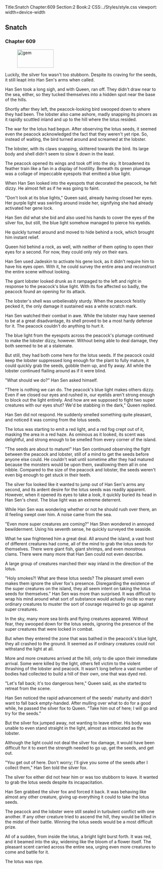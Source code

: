 Title:Snatch 
Chapter:609 
Section:2 
Book:2 
CSS:../Styles/style.css 
viewport: width=device-width
  
## Snatch
### Chapter 609 
<figure>
	<img src="../Images/gem.gif" alt="gem" id="gem" width="120" height="60" />
</figure>
  

  
  Luckily, the silver fox wasn't too stubborn. Despite its craving for the seeds, it still leapt into Han Sen's arms when called.

Han Sen took a long sigh, and with Queen, ran off. They didn't draw near to the sea, either, so they tucked themselves into a hidden spot near the base of the hills.

Shortly after they left, the peacock-looking bird swooped down to where they had been. The lobster also came ashore, madly snapping its pincers as it rapidly scuttled inland and up to the hill where the lotus resided.

The war for the lotus had begun. After observing the lotus seeds, it seemed even the peacock acknowledged the fact that they weren't yet ripe. So, instead of waiting, the bird turned around and screamed at the lobster.

The lobster, with its claws snapping, skittered towards the bird. Its large body and shell didn't seem to slow it down in the least.

The peacock opened its wings and took off into the sky. It broadened its feather train like a fan in a display of hostility. Beneath its green plumage was a collage of impeccable eyespots that emitted a blue light.

When Han Sen looked into the eyespots that decorated the peacock, he felt dizzy. He almost felt as if he was going to faint.

"Don't look at its blue lights," Queen said, already having closed her eyes. Her purple light was swirling around inside her, signifying she had already activated her gene lock.

Han Sen did what she bid and also used his hands to cover the eyes of the silver fox, but still, the blue light somehow managed to pierce his eyelids.

He quickly turned around and moved to hide behind a rock, which brought him instant relief.

Queen hid behind a rock, as well, with neither of them opting to open their eyes for a second. For now, they could only rely on their ears.

Han Sen used Jadeskin to activate his gene lock, as it didn't require him to have his eyes open. With it, he could survey the entire area and reconstruct the entire scene without looking.

The giant lobster looked drunk as it rampaged to the left and right in response to the peacock's blue light. With its foe affected so badly, the peacock found an opening for its attack.

The lobster's shell was unbelievably sturdy. When the peacock feistily pecked it, the only damage it sustained was a white scratch mark.

Han Sen watched their combat in awe. While the lobster may have seemed to be at a great disadvantage, its shell proved to be a most hardy defense for it. The peacock couldn't do anything to hurt it.

The blue light from the eyespots across the peacock's plumage continued to make the lobster dizzy, however. Without being able to deal damage, they both seemed to be at a stalemate.

But still, they had both come here for the lotus seeds. If the peacock could keep the lobster suppressed long enough for the plant to fully mature, it could quickly grab the seeds, gobble them up, and fly away. All while the lobster continued flailing around as if it were blind.

"What should we do?" Han Sen asked himself.

"There is nothing we can do. The peacock's blue light makes others dizzy. Even if we closed our eyes and rushed in, our eyelids aren't strong enough to block out the light entirely. And how are we supposed to fight two super creatures with our eyes shut? We'd be stabbing in the dark," Queen replied.

Han Sen did not respond. He suddenly smelled something quite pleasant, and noticed it was coming from the lotus seeds.

The lotus was starting to emit a red light, and a red fog crept out of it, masking the area in a red haze. As ominous as it looked, its scent was delightful, and strong enough to be smelled from every corner of the island.

"The seeds are about to mature!" Han Sen continued observing the fight between the peacock and lobster, still of a mind to get the seeds before anyone else could. He couldn't wait until sometime after they had matured because the monsters would be upon them, swallowing them all in one nibble. Compared to the size of the peacock and lobster, the seeds weren't even big enough to get stuck in their teeth.

The silver fox looked like it wanted to jump out of Han Sen's arms any second, and its ardent desire for the lotus seeds was readily apparent. However, when it opened its eyes to take a look, it quickly buried its head in Han Sen's chest. The blue light was an extreme deterrent.

While Han Sen was wondering whether or not he should rush over there, an ill feeling swept over him. A noise came from the sea.

"Even more super creatures are coming?" Han Shen wondered in annoyed bewilderment. Using his seventh sense, he quickly surveyed the seaside.

What he saw frightened him a great deal. All around the island, a vast host of different creatures had come, all of the mind to grab the lotus seeds for themselves. There were giant fish, giant shrimps, and even monstrous clams. There were many more that Han Sen could not even describe.

A large group of creatures marched their way inland in the direction of the lotus.

"Holy smokes?! What are these lotus seeds? The pleasant smell even makes them ignore the silver fox's presence. Disregarding the existence of the super creatures on the island, they all seem intent on taking the lotus seeds for themselves." Han Sen was more than surprised. It was difficult to wrap his mind around what sort of substance would actually incite so many ordinary creatures to muster the sort of courage required to go up against super creatures.

In the sky, many more sea birds and flying creatures appeared. Without fear, they swooped down for the lotus seeds, ignoring the presence of the super creatures that were locked in combat.

But when they entered the zone that was bathed in the peacock's blue light, they all crashed to the ground. It seemed as if ordinary creatures could not withstand the light at all.

More and more creatures arrived at the hill, only to die upon their immediate arrival. Some were killed by the light, others fell victim to the violent thrashing of the lobster and peacock. It wasn't long before a vast number of bodies had collected to build a hill of their own, one that was dyed red.

"Let's fall back; it's too dangerous here," Queen said, as she started to retreat from the scene.

Han Sen noticed the rapid advancement of the seeds' maturity and didn't want to fall back empty-handed. After mulling over what to do for a good while, he passed the silver fox to Queen. "Take him out of here; I will go and try for the seeds."

But the silver fox jumped away, not wanting to leave either. His body was unable to even stand straight in the light, almost as intoxicated as the lobster.

Although the light could not deal the silver fox damage, it would have been difficult for it to exert the strength needed to go up, get the seeds, and get out.

"You get out of here. Don't worry; I'll give you some of the seeds after I collect them," Han Sen told the silver fox.

The silver fox either did not hear him or was too stubborn to leave. It wanted to grab the lotus seeds despite its incapacitation.

Han Sen grabbed the silver fox and forced it back. It was behaving like almost any other creature, giving up everything it could to take the lotus seeds.

The peacock and the lobster were still sealed in turbulent conflict with one another. If any other creature tried to ascend the hill, they would be killed in the midst of their battle. Winning the lotus seeds would be a most difficult prize.

All of a sudden, from inside the lotus, a bright light burst forth. It was red, and it beamed into the sky, widening like the bloom of a flower itself. The pleasant scent carried across the entire sea, urging even more creatures to come and battle for it.

The lotus was ripe.
